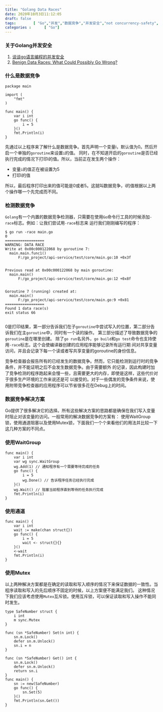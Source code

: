 ```yaml
---
title: "Golang Data Races"
date: 2020年10月3日11:12:05
draft: false
tags:        [ "Go","并发","数据竞争","并发安全","not concurrency-safety","concurrency-safety"]
categories :      [ "Go"]
---
```


### 关于Golang并发安全

1. [谈谈go语言编程的并发安全](http://yanyiwu.com/work/2015/02/07/golang-concurrency-safety.html)
2. [Benign Data Races: What Could Possibly Go Wrong?](https://software.intel.com/content/www/us/en/develop/blogs/benign-data-races-what-could-possibly-go-wrong.html)

### 什么是数据竞争

```
package main

import (
	"fmt"
)

func main() {
	var i int
	go func() {
		i = 5
	}()
	fmt.Println(i)
}
```
先通过以上程序来了解什么是数据竞争。首先声明一个变量i，默认值为0。然后开启一个单独的`goroutine`来设置`i`的值。
同时，在不知道开启的`goroutine`是否已经执行完成的情况下打印i的值。所以，当前正在发生两个操作：
- 变量`i`的值正在被设置为5
- 打印i的值

所以，最后程序打印出来的值可能是0或者5。这就叫数据竞争，i的值根据以上两个操作哪一个先完成而不同。

### 检测数据竞争
`Golang`有一个内置的数据竞争检测器，只需要在使用`Go`命令行工具的时候添加`-race`标志。例如：让我们尝试用`-race`标志来
运行我们刚刚编写的程序：
```
$ go run -race main.go
0
==================
WARNING: DATA RACE
Write at 0x00c000122068 by goroutine 7:
  main.main.func1()
      F:/go_project/api-service/test/core/main.go:10 +0x3f


Previous read at 0x00c000122068 by main goroutine:
  main.main()
      F:/go_project/api-service/test/core/main.go:12 +0x8f


Goroutine 7 (running) created at:
  main.main()
      F:/go_project/api-service/test/core/main.go:9 +0x81
==================
Found 1 data race(s)
exit status 66


```
0是打印结果，第一部分告诉我们在子`goroutine`中尝试写入的位置，第二部分告诉我们在主`goroutine`中，同时有一个读的操作。
第三部分描述了导致数据竞争的`goroutine`是在哪里创建。
除了`go run`名另外，`go build`和`go test`命令也支持使用`-race`标志。这个会使编译器创建的应用程序能够记录所有运行期
间对共享变量访问，并且会记录下每一个读或者写共享变量的goroutine的身份信息。

竞争检查器会报告所有的已经发生的数据竞争。然而，它只能检测到运行时的竞争条件，并不能证明之后不会发生数据竞争。由于需要额外
的记录，因此构建时加了竞争检测的程序跑起来会慢一些，且需要更大的内存，即使是这样，这些代价对于很多生产环境的工作来说还是可
以接受的。对于一些偶发的竞争条件来说，使用附带竞争检查器的应用程序可以节省很多花在Debug上的时间。

### 数据竞争解决方案
Go提供了很多解决它的选择。所有这些解决方案的思路都是确保在我们写入变量时阻止对该变量的访问。一般常用的解决数据竞争的方案有：
使用WaitGroup锁，使用通道阻塞以及使用Mutex锁，下面我们一个个来看他们的用法并比较一下这几种方案的不同点。

### 使用WaitGroup
```
func main() {
    var i int
    var wg sync.WaitGroup
    wg.Add(1) // 通知程序有一个需要等待完成的任务
    go func() {
        i = 5
        wg.Done() // 告诉程序任务已经执行完成
    }()
    wg.Wait() // 阻塞当前程序直到等待的任务执行完成
    fmt.Println(i)
}
```

### 使用通道
```
func main() {
    var i int
    wait := make(chan struct{})
    go func() {
        i = 5
        wait <- struct{}{}
    }()
    <-wait
    fmt.Println(i)
}
```

### 使用Mutex
以上两种解决方案都是在确定的读取和写入顺序的情况下来保证数据的一致性。当程序读取和写入的先后顺序不固定的时候，以上方案便不能满足我们。
这种情况下我们应该考虑使用`Mutex`互斥锁。使用互斥锁，可以保证读取和写入操作不能同时发生。

```
type SafeNumber struct {
    i int
    m sync.Mutex
}

func (sn *SafeNumber) Set(n int) {
    sn.m.Lock()
    defer sn.m.Unlock()
    sn.i = n
}

func (sn *SafeNumber) Get() int {
    sn.m.Lock()
    defer sn.m.Unlock()
    return sn.i
}
func main() {
    sn := new(SafeNumber)
    go func() {
        sn.Set(5)
    }()
    fmt.Println(sn.Get())
}
```


